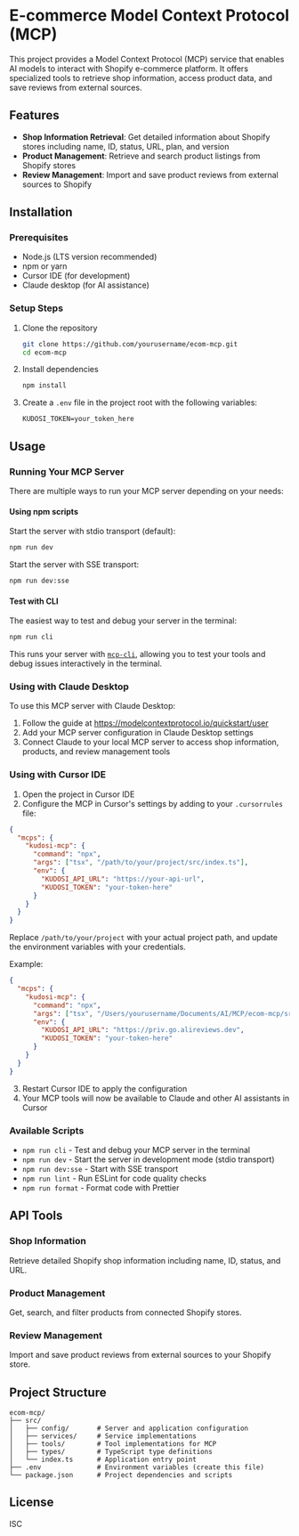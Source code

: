 # E-commerce Model Context Protocol (MCP)

This project provides a Model Context Protocol (MCP) service that enables AI models to interact with Shopify e-commerce platform. It offers specialized tools to retrieve shop information, access product data, and save reviews from external sources.

## Features

- **Shop Information Retrieval**: Get detailed information about Shopify stores including name, ID, status, URL, plan, and version
- **Product Management**: Retrieve and search product listings from Shopify stores
- **Review Management**: Import and save product reviews from external sources to Shopify

## Installation

### Prerequisites

- Node.js (LTS version recommended)
- npm or yarn
- Cursor IDE (for development)
- Claude desktop (for AI assistance)

### Setup Steps

1. Clone the repository

   ```bash
   git clone https://github.com/yourusername/ecom-mcp.git
   cd ecom-mcp
   ```

2. Install dependencies

   ```bash
   npm install
   ```

3. Create a `.env` file in the project root with the following variables:
   ```
   KUDOSI_TOKEN=your_token_here
   ```

## Usage

### Running Your MCP Server

There are multiple ways to run your MCP server depending on your needs:

#### Using npm scripts

Start the server with stdio transport (default):

```bash
npm run dev
```

Start the server with SSE transport:

```bash
npm run dev:sse
```

#### Test with CLI

The easiest way to test and debug your server in the terminal:

```bash
npm run cli
```

This runs your server with [`mcp-cli`](https://github.com/wong2/mcp-cli), allowing you to test your tools and debug issues interactively in the terminal.

### Using with Claude Desktop

To use this MCP server with Claude Desktop:

1. Follow the guide at https://modelcontextprotocol.io/quickstart/user
2. Add your MCP server configuration in Claude Desktop settings
3. Connect Claude to your local MCP server to access shop information, products, and review management tools

### Using with Cursor IDE

1. Open the project in Cursor IDE
2. Configure the MCP in Cursor's settings by adding to your `.cursorrules` file:

```json
{
  "mcps": {
    "kudosi-mcp": {
      "command": "npx",
      "args": ["tsx", "/path/to/your/project/src/index.ts"],
      "env": {
        "KUDOSI_API_URL": "https://your-api-url",
        "KUDOSI_TOKEN": "your-token-here"
      }
    }
  }
}
```

Replace `/path/to/your/project` with your actual project path, and update the environment variables with your credentials.

Example:

```json
{
  "mcps": {
    "kudosi-mcp": {
      "command": "npx",
      "args": ["tsx", "/Users/yourusername/Documents/AI/MCP/ecom-mcp/src/index.ts"],
      "env": {
        "KUDOSI_API_URL": "https://priv.go.alireviews.dev",
        "KUDOSI_TOKEN": "your-token-here"
      }
    }
  }
}
```

3. Restart Cursor IDE to apply the configuration
4. Your MCP tools will now be available to Claude and other AI assistants in Cursor

### Available Scripts

- `npm run cli` - Test and debug your MCP server in the terminal
- `npm run dev` - Start the server in development mode (stdio transport)
- `npm run dev:sse` - Start with SSE transport
- `npm run lint` - Run ESLint for code quality checks
- `npm run format` - Format code with Prettier

## API Tools

### Shop Information

Retrieve detailed Shopify shop information including name, ID, status, and URL.

### Product Management

Get, search, and filter products from connected Shopify stores.

### Review Management

Import and save product reviews from external sources to your Shopify store.

## Project Structure

```
ecom-mcp/
├── src/
│   ├── config/       # Server and application configuration
│   ├── services/     # Service implementations
│   ├── tools/        # Tool implementations for MCP
│   ├── types/        # TypeScript type definitions
│   └── index.ts      # Application entry point
├── .env              # Environment variables (create this file)
└── package.json      # Project dependencies and scripts
```

## License

ISC
